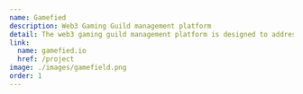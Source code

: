 ```yaml
---
name: Gamefied
description: Web3 Gaming Guild management platform
detail: The web3 gaming guild management platform is designed to address the needs of gaming communities by providing a comprehensive solution for managing and organizing gaming guilds in the context of the evolving web3 ecosystem.
link:
  name: gamefied.io
  href: /project
image: ./images/gamefield.png
order: 1
---
```

